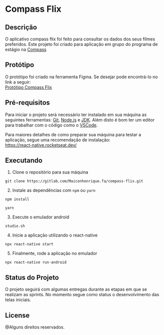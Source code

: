 # Compass Flix
 
## Descrição
 
O aplicativo compass flix foi feito para consultar os dados dos seus filmes preferidos. Este projeto foi criado para aplicação em grupo do programa de estágio na <a href="https://compass.uol/">Compass</a>
 
## Protótipo
 
O protótipo foi criado na ferramenta Figma. Se desejar pode encontrá-lo no link a seguir:<br> <a href="https://www.figma.com/file/rsoCqmCld3GvvKGl9c0ylh/Compass-Flix?node-id=0%3A1">Protótipo Compass Flix</a>
 
## Pré-requisitos
 
Para iniciar o projeto será necessário ter instalado em sua máquina as seguintes ferramentas:
[Git](https://git-scm.com), [Node.js](https://nodejs.org/en/) e [JDK](https://www.oracle.com/br/java/technologies/javase/jdk11-archive-downloads.html). Além disto é bom ter um editor para trabalhar com o código como o [VSCode](https://code.visualstudio.com/).
 
Para maiores detalhes de como preparar sua máquina para testar a aplicação, segue uma recomendação de instalação:<br> https://react-native.rocketseat.dev/
 
## Executando
 
1. Clone o repositório para sua máquina
 
```
git clone https://gitlab.com/Maiconhenrique.fa/compass-flix.git
```
 
2. Instale as dependências com `npm` ou `yarn`
 
```
npm install
```
 
```
yarn
```
 
3. Execute o emulador android
 
```
studio.sh
```
 
4. Inicie a aplicação utilizando o react-native
 
```
npx react-native start
```
 
5. Finalmente, rode a aplicação no emulador
 
```
npx react-native run-android
```
 
## Status do Projeto
 
O projeto seguirá com algumas entregas durante as etapas em que se realizam as sprints. No momento segue como status o desenvolvimento das telas iniciais.

## License
@Alguns direitos reservados.
